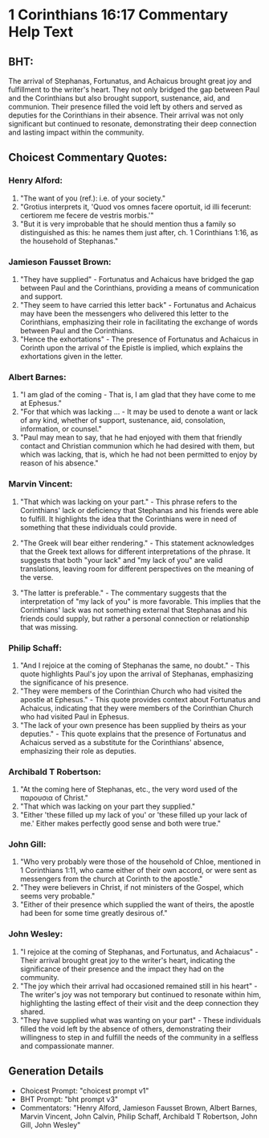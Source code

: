 # 1 Corinthians 16:17 Commentary Help Text

## BHT:
The arrival of Stephanas, Fortunatus, and Achaicus brought great joy and fulfillment to the writer's heart. They not only bridged the gap between Paul and the Corinthians but also brought support, sustenance, aid, and communion. Their presence filled the void left by others and served as deputies for the Corinthians in their absence. Their arrival was not only significant but continued to resonate, demonstrating their deep connection and lasting impact within the community.

## Choicest Commentary Quotes:
### Henry Alford:
1. "The want of you (ref.): i.e. of your society."
2. "Grotius interprets it, 'Quod vos omnes facere oportuit, id illi fecerunt: certiorem me fecere de vestris morbis.'"
3. "But it is very improbable that he should mention thus a family so distinguished as this: he names them just after, ch. 1 Corinthians 1:16, as the household of Stephanas."

### Jamieson Fausset Brown:
1. "They have supplied" - Fortunatus and Achaicus have bridged the gap between Paul and the Corinthians, providing a means of communication and support.
2. "They seem to have carried this letter back" - Fortunatus and Achaicus may have been the messengers who delivered this letter to the Corinthians, emphasizing their role in facilitating the exchange of words between Paul and the Corinthians.
3. "Hence the exhortations" - The presence of Fortunatus and Achaicus in Corinth upon the arrival of the Epistle is implied, which explains the exhortations given in the letter.

### Albert Barnes:
1. "I am glad of the coming - That is, I am glad that they have come to me at Ephesus."
2. "For that which was lacking ... - It may be used to denote a want or lack of any kind, whether of support, sustenance, aid, consolation, information, or counsel."
3. "Paul may mean to say, that he had enjoyed with them that friendly contact and Christian communion which he had desired with them, but which was lacking, that is, which he had not been permitted to enjoy by reason of his absence."

### Marvin Vincent:
1. "That which was lacking on your part." - This phrase refers to the Corinthians' lack or deficiency that Stephanas and his friends were able to fulfill. It highlights the idea that the Corinthians were in need of something that these individuals could provide. 

2. "The Greek will bear either rendering." - This statement acknowledges that the Greek text allows for different interpretations of the phrase. It suggests that both "your lack" and "my lack of you" are valid translations, leaving room for different perspectives on the meaning of the verse.

3. "The latter is preferable." - The commentary suggests that the interpretation of "my lack of you" is more favorable. This implies that the Corinthians' lack was not something external that Stephanas and his friends could supply, but rather a personal connection or relationship that was missing.

### Philip Schaff:
1. "And I rejoice at the coming of Stephanas the same, no doubt." - This quote highlights Paul's joy upon the arrival of Stephanas, emphasizing the significance of his presence.
2. "They were members of the Corinthian Church who had visited the apostle at Ephesus." - This quote provides context about Fortunatus and Achaicus, indicating that they were members of the Corinthian Church who had visited Paul in Ephesus.
3. "The lack of your own presence has been supplied by theirs as your deputies." - This quote explains that the presence of Fortunatus and Achaicus served as a substitute for the Corinthians' absence, emphasizing their role as deputies.

### Archibald T Robertson:
1. "At the coming here of Stephanas, etc., the very word used of the παρουσια of Christ." 
2. "That which was lacking on your part they supplied." 
3. "Either 'these filled up my lack of you' or 'these filled up your lack of me.' Either makes perfectly good sense and both were true."

### John Gill:
1. "Who very probably were those of the household of Chloe, mentioned in 1 Corinthians 1:11, who came either of their own accord, or were sent as messengers from the church at Corinth to the apostle."
2. "They were believers in Christ, if not ministers of the Gospel, which seems very probable."
3. "Either of their presence which supplied the want of theirs, the apostle had been for some time greatly desirous of."

### John Wesley:
1. "I rejoice at the coming of Stephanas, and Fortunatus, and Achaiacus" - Their arrival brought great joy to the writer's heart, indicating the significance of their presence and the impact they had on the community.
2. "The joy which their arrival had occasioned remained still in his heart" - The writer's joy was not temporary but continued to resonate within him, highlighting the lasting effect of their visit and the deep connection they shared.
3. "They have supplied what was wanting on your part" - These individuals filled the void left by the absence of others, demonstrating their willingness to step in and fulfill the needs of the community in a selfless and compassionate manner.


## Generation Details
- Choicest Prompt: "choicest prompt v1"
- BHT Prompt: "bht prompt v3"
- Commentators: "Henry Alford, Jamieson Fausset Brown, Albert Barnes, Marvin Vincent, John Calvin, Philip Schaff, Archibald T Robertson, John Gill, John Wesley"
